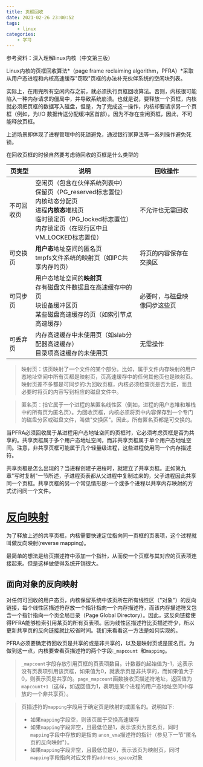 ```yaml
---
title: 页框回收
date: 2021-02-26 23:00:52
tags: 
	- linux
categories: 
	- 学习
---
```


参考资料：深入理解linux内核（中文第三版）

<!--more-->

Linux内核的页框回收算法*（page frame reclaiming algorithm，PFRA）*采取从用户态进程和内核高速缓存"窃取"页框的办法补充伙伴系统的空闲块列表。

实际上，在用完所有空闲内存之前，就必须执行页框回收算法。否则，内核很可能陷入一种内存请求的僵局中，并导致系统崩溃。也就是说，要释放一个页框，内核就必须把页框的数据写入磁盘，但是，为了完成这一操作，内核却要请求另一个页框（例如，为I/O 数据传送分配缓冲区首部）。因为不存在空闲页框，因此，不可能释放页框。

上述场景即体现了进程管理中的死锁避免，通过银行家算法等一系列操作避免死锁。

在回收页框的时候自然要考虑待回收的页框是什么类型的

| **页类型** | 说明                                                         | **回收操作**                 |
| ---------- | ------------------------------------------------------------ | ---------------------------- |
| 不可回收页 | 空闲页（包含在伙伴系统列表中）<br />保留页（PG_reserved标志置位）<br />内核动态分配页<br />进程**内核态**堆栈页<br />临时锁定页（PG_locked标志置位）<br />内存锁定页（在现行区中且VM_LOCKED标志置位） | 不允许也无需回收             |
| 可交换页   | **用户态**地址空间的匿名页<br />tmpfs文件系统的映射页（如IPC共享内存的页） | 将页的内容保存在交换区       |
| 可同步页   | 用户态地址空间的**映射页**<br />存有磁盘文件数据且在高速缓存中的页<br />块设备缓冲区页<br />某些磁盘高速缓存的页（如索引节点高速缓存） | 必要时，与磁盘映像同步这些页 |
| 可丢弃页   | 内存高速缓存中未使用页（如slab分配器高速缓存）<br />目录项高速缓存的未使用页 | 无需操作                     |

> 映射页：该页映射了一个文件的某个部分。比如，属于文件内存映射的用户态地址空间中所有页都是映射页，页高速缓存中的任何其他页也是映射页。映射页差不多都是可同步的∶为回收页框，内核必须检查页是否为脏，而且必要时将页的内容写到相应的磁盘文件中。

> 匿名页：指它属于一个进程的某匿名线性区（倒如，进程的用户态堆和堆栈中的所有页为匿名页）。为回收页框，内核必须将页中内容保存到一个专门的磁盘分区或磁盘文件，叫做"交换区"。因此，所有匿名页都是可交换的。

当PFRA必须回收属于某进程用户态地址空间的页框时，它必须考虑页框是否为共享的。共享页框属于多个用户态地址空间，而非共享页框属于单个用户态地址空间。注意，非共享页框可能属于几个轻量级进程，这些进程使用同一个内存描述符。

共享页框是怎么出现的？当进程创建子进程时，就建立了共享页框。正如第九章"写时复制"一节所述，子进程页表都从父进程中复制过来的，父子进程因此共享同一个页框。共享页框的另一个常见情形是∶一个或多个进程以共享内存映射的方式访问同一个文件。

# [反向映射](https://baike.baidu.com/item/%E5%8F%8D%E5%90%91%E6%98%A0%E5%B0%84/20835372?fr=aladdin)

为了释放上述的共享页框，内核需要快速定位指向同一页框的页表项，这个过程就叫做反向映射(reverse mapping)。

最简单的想法是给页描述符中添加一个指针，从而使一个页框与其对应的页表项连接起来。但是这样做使得系统开销很大。

## 面向对象的反向映射

对任何可回收的用户态页，内核保留系统中该页所在所有线性区（"对象"）的反向链接，每个线性区描述符存放一个指针指向一个内存描述符，而该内存描述符又包含一个指针指向一个页全局目录（Page Global Directory）。因此，这反向链接使得PFRA能够检索引用某页的所有页表项。因为线性区描述符比页描述符少，所以更新共享页的反向链接就比较省时间。我们来看看这一方法是如何实现的。

PFRA必须要确定待回收页是共享的或是非共享的，以及是映射页或是匿名页。为做到这一点，内核要查看页描述符的两个字段∶`_mapcount `和`mapping`。

> `_mapcount`字段存放引用页框的页表项数目。计数器的起始值为-1，这表示没有页表项引用该页框，如果值为0，就表示页是非共享的，而如果值大于0，则表示页是共享的。`page_mapcount`函数接收页描述符地址，返回值为`mapcount+1`（这样，如返回值为1，表明是某个进程的用户态地址空间中存放的一个非共享页）。

>  页描述符的`mapping`字段用于确定页是映射的或匿名的。说明如下:
>
> - 如果`mapping`字段空，则该页属于交换高速缓存
> - 如果`mapping`字段非空，且最低位是1，表示该页为匿名页，同时`mapping`字段中存放的是指向 `anon_vma`描述符的指针（参见下一节"匿名页的反向映射"）。
> - 如果`mapping`字段非空，且最低位是0，表示该页为映射页，同时`mapping`字段指向对应文件的`address_space`对象